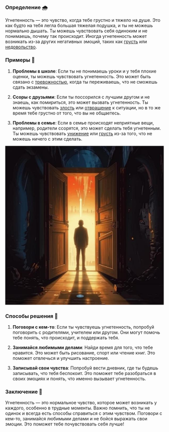 ### Определение 🌧️
Угнетенность — это чувство, когда тебе грустно и тяжело на душе. Это как будто на тебя легла большая тяжелая подушка, и ты не можешь нормально дышать. Ты можешь чувствовать себя одиноким и не понимаешь, почему так происходит. Иногда угнетенность может возникать из-за других негативных эмоций, таких как [грусть](грусть.md) или [недовольство](недовольство.md).

### Примеры 🌈
1. **Проблемы в школе**: Если ты не понимаешь уроки и у тебя плохие оценки, ты можешь чувствовать угнетенность. Это может быть связано с [тревожностью](тревожность.md), когда ты переживаешь, что не сможешь сдать экзамены.
   
2. **Ссоры с друзьями**: Если ты поссорился с лучшим другом и не знаешь, как помириться, это может вызвать угнетенность. Ты можешь чувствовать [злость](злость.md) или [отвращение](отвращение.md) к ситуации, но в то же время тебе грустно от того, что вы не общаетесь.

3. **Проблемы в семье**: Если в семье происходят неприятные вещи, например, родители ссорятся, это может сделать тебя угнетенным. Ты можешь чувствовать [унижение](унижение.md) или [грусть](грусть.md) из-за того, что не можешь ничего с этим сделать.



![Изображение угнетенность](угнетенность.jpg)



### Способы решения 🌟
1. **Поговори с кем-то**: Если ты чувствуешь угнетенность, попробуй поговорить с родителями, учителем или другом. Они могут помочь тебе понять, что происходит, и поддержать тебя.

2. **Занимайся любимыми делами**: Найди время для того, что тебе нравится. Это может быть рисование, спорт или чтение книг. Это поможет отвлечься и улучшить настроение.

3. **Записывай свои чувства**: Попробуй вести дневник, где ты будешь записывать, что тебя беспокоит. Это поможет тебе разобраться в своих эмоциях и понять, что именно вызывает угнетенность.

### Заключение 🌈
Угнетенность — это нормальное чувство, которое может возникать у каждого, особенно в трудные моменты. Важно помнить, что ты не одинок и всегда есть способы справиться с этим чувством. Поговори с кем-то, занимайся любимыми делами и не бойся выражать свои эмоции. Это поможет тебе почувствовать себя лучше!
